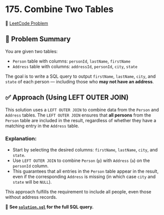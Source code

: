 # 175. Combine Two Tables

🔗 [LeetCode Problem](https://leetcode.com/problems/combine-two-tables/)

## 🧠 Problem Summary

You are given two tables:

- `Person` table with columns: `personId`, `lastName`, `firstName`
- `Address` table with columns: `addressId`, `personId`, `city`, `state`

The goal is to write a SQL query to output `firstName`, `lastName`, `city`, and `state` of each person — including those who **may not have an address**.

## ✅ Approach (Using LEFT OUTER JOIN)

This solution uses a `LEFT OUTER JOIN` to combine data from the `Person` and `Address` tables. The `LEFT OUTER JOIN` ensures that **all persons** from the `Person` table are included in the result, regardless of whether they have a matching entry in the `Address` table.

### Explanation:

- Start by selecting the desired columns: `firstName`, `lastName`, `city`, and `state`.
- Use `LEFT OUTER JOIN` to combine `Person` (`p`) with `Address` (`a`) on the `personId` column.
- This guarantees that all entries in the `Person` table appear in the result, even if the corresponding `Address` is missing (in which case `city` and `state` will be `NULL`).

This approach fulfills the requirement to include all people, even those without address records.

📄 **See [`solution.sql`](./solution.sql) for the full SQL query.**

